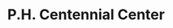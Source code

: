 ---
title: "P.H. Centennial Center"
url: /ciudad-de-panama/p-h-centennial-center/
shop: centro comercial
---